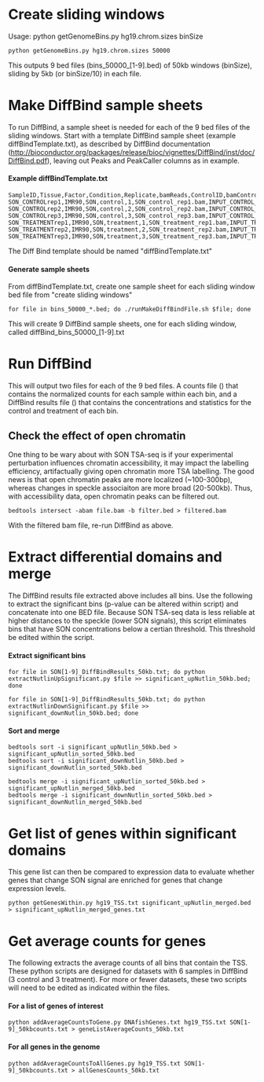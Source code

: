 # Create sliding windows
Usage: python getGenomeBins.py hg19.chrom.sizes binSize
```
python getGenomeBins.py hg19.chrom.sizes 50000
```
This outputs 9 bed files (bins_50000_[1-9].bed) of 50kb windows (binSize), sliding by 5kb (or binSize/10) in each file. 

# Make DiffBind sample sheets
To run DiffBind, a sample sheet is needed for each of the 9 bed files of the sliding windows. Start with a template DiffBind sample sheet (example diffBindTemplate.txt), as described by DiffBind documentation (http://bioconductor.org/packages/release/bioc/vignettes/DiffBind/inst/doc/DiffBind.pdf), leaving out Peaks and PeakCaller columns as in example.

#### Example diffBindTemplate.txt
```
SampleID,Tissue,Factor,Condition,Replicate,bamReads,ControlID,bamControl,Peaks,PeakCaller
SON_CONTROLrep1,IMR90,SON,control,1,SON_control_rep1.bam,INPUT_CONTROL_rep1,INPUT_control_rep1.bam
SON_CONTROLrep2,IMR90,SON,control,2,SON_control_rep2.bam,INPUT_CONTROL_rep2,INPUT_control_rep2.bam
SON_CONTROLrep3,IMR90,SON,control,3,SON_control_rep3.bam,INPUT_CONTROL_rep3,INPUT_control_rep3.bam
SON_TREATMENTrep1,IMR90,SON,treatment,1,SON_treatment_rep1.bam,INPUT_TREATMENT_rep1,INPUT_treatment_rep1.bam
SON_TREATMENTrep2,IMR90,SON,treatment,2,SON_treatment_rep2.bam,INPUT_TREATMENT_rep2,INPUT_treatment_rep2.bam
SON_TREATMENTrep3,IMR90,SON,treatment,3,SON_treatment_rep3.bam,INPUT_TREATMENT_rep3,INPUT_treatment_rep3.bam
```
The Diff Bind template should be named "diffBindTemplate.txt"

#### Generate sample sheets
From diffBindTemplate.txt, create one sample sheet for each sliding window bed file from "create sliding windows"
```
for file in bins_50000_*.bed; do ./runMakeDiffBindFile.sh $file; done
```
This will create 9 DiffBind sample sheets, one for each sliding window, called diffBind_bins_50000_[1-9].txt

# Run DiffBind
This will output two files for each of the 9 bed files. A counts file () that contains the normalized counts for each sample within each bin, and a DiffBind results file () that contains the concentrations and statistics for the control and treatment of each bin. 
## Check the effect of open chromatin
One thing to be wary about with SON TSA-seq is if your experimental perturbation influences chromatin accessibility, it may impact the labelling efficiency, artifactually giving open chromatin more TSA labelling. The good news is that open chromatin peaks are more localized (~100-300bp), whereas changes in speckle associaiton are more broad (20-500kb). Thus, with accessibility data, open chromatin peaks can be filtered out.
```
bedtools intersect -abam file.bam -b filter.bed > filtered.bam
```
With the filtered bam file, re-run DiffBind as above.
# Extract differential domains and merge
The DiffBind results file extracted above includes all bins. Use the following to extract the significant bins (p-value can be altered within script) and concatenate into one BED file. Because SON TSA-seq data is less reliable at higher distances to the speckle (lower SON signals), this script eliminates bins that have SON concentrations below a certian threshold. This threshold be edited within the script.
#### Extract significant bins
```
for file in SON[1-9]_DiffBindResults_50kb.txt; do python extractNutlinUpSignificant.py $file >> significant_upNutlin_50kb.bed; done

for file in SON[1-9]_DiffBindResults_50kb.txt; do python extractNutlinDownSignificant.py $file >> significant_downNutlin_50kb.bed; done
```
#### Sort and merge
```
bedtools sort -i significant_upNutlin_50kb.bed > significant_upNutlin_sorted_50kb.bed
bedtools sort -i significant_downNutlin_50kb.bed > significant_downNutlin_sorted_50kb.bed 

bedtools merge -i significant_upNutlin_sorted_50kb.bed > significant_upNutlin_merged_50kb.bed
bedtools merge -i significant_downNutlin_sorted_50kb.bed > significant_downNutlin_merged_50kb.bed
```
# Get list of genes within significant domains
This gene list can then be compared to expression data to evaluate whether genes that change SON signal are enriched for genes that change expression levels.
```
python getGenesWithin.py hg19_TSS.txt significant_upNutlin_merged.bed > significant_upNutlin_merged_genes.txt
```
# Get average counts for genes
The following extracts the average counts of all bins that contain the TSS. These python scripts are designed for datasets with 6 samples in DiffBind (3 control and 3 treatment). For more or fewer datasets, these two scripts will need to be edited as indicated within the files.
#### For a list of genes of interest
```
python addAverageCountsToGene.py DNAfishGenes.txt hg19_TSS.txt SON[1-9]_50kbcounts.txt > geneListAverageCounts_50kb.txt
```
#### For all genes in the genome
```
python addAverageCountsToAllGenes.py hg19_TSS.txt SON[1-9]_50kbcounts.txt > allGenesCounts_50kb.txt
```
